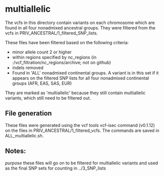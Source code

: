 # multiallelic

The vcfs in this directory contain variants on each chromosome which are found in all four nonadmixed ancestral groups.  They were filtered from the vcfs in PRIV_ANCESTRAL/1_filtered_SNP_lists.

These files have been filtered based on the following criteria:
 - minor allele count 2 or higher
 - within regions specified by nc_regions (in :/vcf_filtration/nc_regions/archive; not on github)
 - indels removed
 - Found in 'ALL' nonadmixed continental groups. A variant is in this set if it appears on the filtered SNP lists for all four nonadmixed continental groups (AFR, EAS, SAS, EUR)

They are marked as 'multiallelic' because they still contain multiallelic variants, which still need to be filtered out.

## File generation

These files were generated using the vcf tools vcf-isec command (v0.1.12) on the files in PRIV_ANCESTRAL/1_filtered_vcfs.  The commands are saved in ALL_multiallelic.sh.

## Notes:

*purpose* these files will go on to be filtered for multiallelic variants and used as the final SNP sets for counting in ../3_SNP_lists
